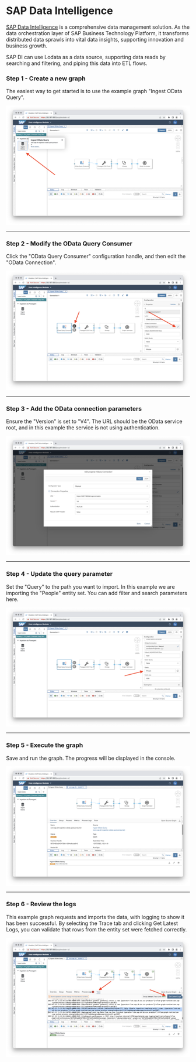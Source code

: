 # SAP Data Intelligence

[SAP Data Intelligence](https://www.sap.com/products/data-intelligence.html)
is a comprehensive data management solution.
As the data orchestration layer of SAP Business Technology Platform, it transforms distributed
data sprawls into vital data insights, supporting innovation and business growth.

SAP DI can use Lodata as a data source, supporting data reads by searching and filtering, and
piping this data into ETL flows.

### Step 1 - Create a new graph

The easiest way to get started is to use the example graph "Ingest OData Query".

![Create graph](./img/sap1.png)

---

### Step 2 - Modify the OData Query Consumer

Click the "OData Query Consumer" configuration handle, and then edit the "OData Connection".

![Connection](./img/sap2.png)

---

### Step 3 - Add the OData connection parameters

Ensure the "Version" is set to "V4". The URL should be the OData service root, and in this
example the service is not using authentication.

![Parameters](./img/sap3.png)

---

### Step 4 - Update the query parameter

Set the "Query" to the path you want to import. In this example we are importing the "People"
entity set. You can add filter and search parameters here.

![Query](./img/sap4.png)

---

### Step 5 - Execute the graph

Save and run the graph. The progress will be displayed in the console.

![Run](./img/sap5.png)

---

### Step 6 - Review the logs

This example graph requests and imports the data, with logging to show it has been successful.
By selecting the Trace tab and clicking Get Latest Logs, you can validate that rows from the
entity set were fetched correctly.

![Review](./img/sap6.png)
